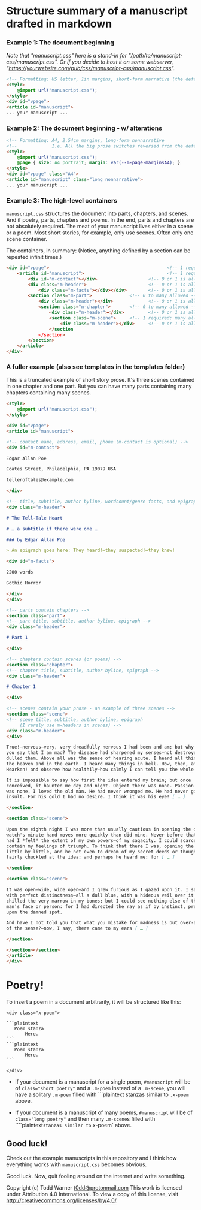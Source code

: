# Structure summary of a manuscript drafted in markdown

### Example 1: The document beginning

_Note that "manuscript.css" here is a stand-in for
"/path/to/manuscript-css/manuscript.css". Or if you decide to host it on some
webserver, "https://yourwebsite.com/pub/css/manuscript-css/manuscript.css"._

```markdown
<!-- Formatting: US letter, 1in margins, short-form narrative (the default) -->
<style>
    @import url("manuscript.css");
</style>
<div id="vpage">
<article id="manuscript">
... your manuscript ...
```

### Example 2: The document beginning - w/ alterations

```markdown
<!-- Formatting: A4, 2.54cm margins, long-form nonnarrative                 -->
<!--             I.e. All the big prose switches reversed from the default. -->
<style>
    @import url("manuscript.css");
    @page { size: A4 portrait; margin: var(--m-page-marginsA4); }
</style>
<div id="vpage" class="A4">
<article id="manuscript" class="long nonnarrative">
... your manuscript ...
```

### Example 3: The high-level containers

`manuscript.css` structures the document into parts, chapters, and scenes. And
if poetry, parts, chapters and poems. In the end, parts and chapters are not
absolutely required. The meat of your manuscript lives either in a scene or a
poem. Most short stories, for example, only use scenes. Often only one scene
container.

The containers, in summary:
(Notice, anything defined by a section can be repeated infinit times.)

```markdown
<div id="vpage">                                            <!-- 1 required -->
    <article id="manuscript">                               <!-- 1 required --> 
        <div id="m-contact"></div>                   <!-- 0 or 1 is allowed -->
        <div class="m-header">                       <!-- 0 or 1 is allowed -->
            <div class="m-facts"></div></div>        <!-- 0 or 1 is allowed -->
        <section class="m-part">              <!-- 0 to many allowed --------->
            <div class="m-header"></div>             <!-- 0 or 1 is allowed -->
            <section class="m-chapter">       <!-- 0 to many allowed --------->
                <div class="m-header"></div>         <!-- 0 or 1 is allowed -->
                <section class="m-scene">     <!-- 1 required; many allowed -->
                    <div class="m-header"></div>     <!-- 0 or 1 is allowed -->
                </section
            </section>
        </section>
    </article>
</div>
```



### A fuller example (also see templates in the templates folder)

This is a truncated example of short story prose. It's three scenes contained
in one chapter and one part. But you can have many parts containing many
chapters containing many scenes.



```markdown
<style>
    @import url("manuscript.css");
</style>

<div id="vpage">
<article id="manuscript">

<!-- contact name, address, email, phone (m-contact is optional) -->
<div id="m-contact">

Edgar Allan Poe

Coates Street, Philadelphia, PA 19079 USA

telleroftales@example.com

</div>

<!-- title, subtitle, author byline, wordcount/genre facts, and epigraph -->
<div class="m-header">

# The Tell-Tale Heart

# … a subtitle if there were one …

### by Edgar Allan Poe

> An epigraph goes here: They heard!—they suspected!—they knew!

<div id="m-facts">

2200 words

Gothic Horror

</div>
</div>

<!-- parts contain chapters -->
<section class="part">
<!-- part title, subtitle, author byline, epigraph -->
<div class="m-header">

# Part 1

</div>

<!-- chapters contain scenes (or poems) -->
<section class="chapter">
<!-- chapter title, subtitle, author byline, epigraph -->
<div class="m-header">

# Chapter 1

</div>

<!-- scenes contain your prose - an example of three scenes -->
<section class="scene">
<!-- scene title, subtitle, author byline, epigraph
     (I rarely use m-headers in scenes) -->
<div class="m-header">
</div>

True!—nervous—very, very dreadfully nervous I had been and am; but why *will*
you say that I am mad? The disease had sharpened my senses—not destroyed—not
dulled them. Above all was the sense of hearing acute. I heard all things in
the heaven and in the earth. I heard many things in hell. How, then, am I mad?
Hearken! and observe how healthily—how calmly I can tell you the whole story.

It is impossible to say how first the idea entered my brain; but once
conceived, it haunted me day and night. Object there was none. Passion there
was none. I loved the old man. He had never wronged me. He had never given me
insult. For his gold I had no desire. I think it was his eye! [ … ]

</section>

<section class="scene">

Upon the eighth night I was more than usually cautious in opening the door. A
watch's minute hand moves more quickly than did mine. Never before that night
had I *felt* the extent of my own powers—of my sagacity. I could scarcely
contain my feelings of triumph. To think that there I was, opening the door,
little by little, and he not even to dream of my secret deeds or thoughts. I
fairly chuckled at the idea; and perhaps he heard me; for [ … ]

</section>

<section class="scene">

It was open—wide, wide open—and I grew furious as I gazed upon it. I saw it
with perfect distinctness—all a dull blue, with a hideous veil over it that
chilled the very marrow in my bones; but I could see nothing else of the old
man's face or person: for I had directed the ray as if by instinct, precisely
upon the damned spot.

And have I not told you that what you mistake for madness is but over-acuteness
of the sense?—now, I say, there came to my ears [ … ]

</section>

</section></section>
</article>
</div>
```

# Poetry!

To insert a poem in a document arbitrarily, it will be structured like this:

    <div class="x-poem">

    ```plaintext
       Poem stanza
           Here.
    ```
    ```plaintext
       Poem stanza
           Here.
    ```

    </div>

- If your document is a manuscript for a single poem, `#manuscript` will be of
  `class="short poetry"` and a `.m-poem` instead of a `.m-scene`, you will have
  a solitary `.m-poem` filled with ```plaintext stanzas similar to `.x-poem`
  above.

- If your document is a manuscript of many poems, `#manuscript` will be of
  `class="long poetry"` and then many `.m-scene`s filled with ````plaintext`
  stanzas similar to `.x-poem` above.

## Good luck!

Check out the example manuscripts in this repository and I think how everything
works with `manuscript.css` becomes obvious.

Good luck. Now, quit fooling around on the internet and write something.

Copyright (c) Todd Warner <t0dd@protonmail.com>
This work is licensed under Attribution 4.0 International. To view a copy
of this license, visit http://creativecommons.org/licenses/by/4.0/
